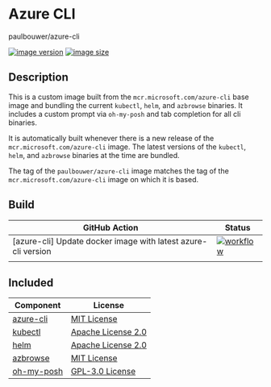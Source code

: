 # Azure CLI

paulbouwer/azure-cli

[![image version](https://img.shields.io/docker/v/paulbouwer/azure-cli?sort=semver)](https://hub.docker.com/repository/docker/paulbouwer/azure-cli)
[![image size](https://img.shields.io/docker/image-size/paulbouwer/azure-cli?sort=semver)](https://hub.docker.com/repository/docker/paulbouwer/azure-cli)

## Description

This is a custom image built from the `mcr.microsoft.com/azure-cli` base image and bundling the current `kubectl`, `helm`, and `azbrowse` binaries.  It includes a custom prompt via `oh-my-posh` and tab completion for all cli binaries.

It is automatically built whenever there is a new release of the `mcr.microsoft.com/azure-cli` image. The latest versions of the `kubectl`, `helm`, and `azbrowse` binaries at the time are bundled.

The tag of the `paulbouwer/azure-cli` image matches the tag of the `mcr.microsoft.com/azure-cli` image on which it is based.

## Build

| GitHub Action | Status |
|-|-|
| [azure-cli] Update docker image with latest azure-cli version | [![workflow](https://img.shields.io/github/workflow/status/paulbouwer/dockerfiles/%5Bazure-cli%5D%20Update%20docker%20image%20with%20latest%20azure-cli%20version)](https://github.com/paulbouwer/dockerfiles/actions/workflows/azure-cli-update-docker-image.yaml) |
| | |

## Included

| Component | License |
|-|-|
| [azure-cli](https://github.com/Azure/azure-cli) | [MIT License](https://github.com/Azure/azure-cli/blob/dev/LICENSE) |
| [kubectl](https://github.com/kubernetes/kubernetes) | [Apache License 2.0](https://github.com/kubernetes/kubectl/blob/master/LICENSE) |
| [helm](https://github.com/helm/helm) | [Apache License 2.0](https://github.com/helm/helm/blob/main/LICENSE) |
| [azbrowse](https://github.com/lawrencegripper/azbrowse) | [MIT License](https://github.com/lawrencegripper/azbrowse/blob/main/LICENSE) |
| [oh-my-posh](https://github.com/jandedobbeleer/oh-my-posh) | [GPL-3.0 License](https://github.com/JanDeDobbeleer/oh-my-posh/blob/main/COPYING) |
